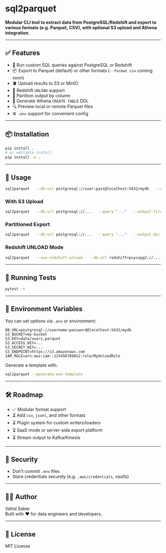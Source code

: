 
# sql2parquet

**Modular CLI tool to extract data from PostgreSQL/Redshift and export to various formats (e.g. Parquet, CSV), with optional S3 upload and Athena integration.**

---

## ✅ Features

- 🔄 Run custom SQL queries against PostgreSQL or Redshift
- 📦 Export to Parquet (default) or other formats (`--format csv` coming soon)
- 🪣 Upload results to S3 or MinIO
- 🔄 Redshift `UNLOAD` support
- 🧩 Partition output by column
- 📜 Generate Athena `CREATE TABLE` DDL
- 🔍 Preview local or remote Parquet files
- ⚙️ `.env` support for convenient config

---

## 📦 Installation

```bash
pip install .
# or editable install
pip install -e .
```

---

## 🚀 Usage

```bash
sql2parquet   --db-url postgresql://user:pass@localhost:5432/mydb   --query "SELECT * FROM users"   --output-file users.parquet   --format parquet
```

### With S3 Upload

```bash
sql2parquet   --db-url postgresql://...   --query "..."   --output-file users.parquet   --s3-bucket my-bucket   --s3-key users.parquet   --s3-access-key AKIA...   --s3-secret-key ...   --s3-endpoint https://s3.amazonaws.com
```

### Partitioned Export

```bash
sql2parquet   --db-url postgresql://...   --query "..."   --output-dir output/   --partition-by group_column
```

### Redshift UNLOAD Mode

```bash
sql2parquet   --use-redshift-unload   --db-url redshift+psycopg2://...   --query "SELECT * FROM large_table"   --s3-output-prefix s3://bucket/unload/   --iam-role arn:aws:iam::123456789012:role/MyUnloadRole
```

---

## 🧪 Running Tests

```bash
pytest -v
```

---

## 🧬 Environment Variables

You can set options via `.env` or environment:

```env
DB_URL=postgresql://username:password@localhost:5432/mydb
S3_BUCKET=my-bucket
S3_KEY=data/users.parquet
S3_ACCESS_KEY=...
S3_SECRET_KEY=...
S3_ENDPOINT=https://s3.amazonaws.com
IAM_ROLE=arn:aws:iam::123456789012:role/MyUnloadRole
```

Generate a template with:

```bash
sql2parquet --generate-env-template
```

---

## 🛠 Roadmap

- ✅ Modular format support
- ⏳ Add `csv`, `jsonl`, and other formats
- ⏳ Plugin system for custom writers/loaders
- ⏳ SaaS mode or server-side export platform
- ⏳ Stream output to Kafka/Kinesis

---

## 🔐 Security

* Don't commit `.env` files
* Store credentials securely (e.g. `.aws/credentials`, vaults)

---

## 👨‍💻 Author

Vahid Saber  
Built with ❤️ for data engineers and developers.

---

## 📄 License

MIT License
